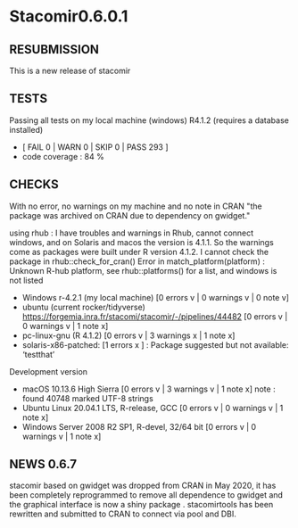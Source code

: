 # Stacomir0.6.0.1

## RESUBMISSION

This is a new release of stacomir


## TESTS

Passing all tests on my local machine (windows) R4.1.2 (requires a database installed)
   
* [ FAIL 0 | WARN 0 | SKIP 0 | PASS 293 ]
* code coverage : 84 %

## CHECKS

With no error, no warnings on my machine and no note in CRAN "the package was archived on CRAN due to dependency on gwidget."

using rhub : I have troubles and warnings in Rhub, cannot connect windows, and on Solaris and macos the version is 4.1.1.
So the warnings come as packages were built under R version 4.1.2. I cannot check the package in 
rhub::check_for_cran()
Error in match_platform(platform) : 
  Unknown R-hub platform, see rhub::platforms() for a list, and windows is not listed



* Windows r-4.2.1 (my local machine) [0 errors v | 0 warnings v | 0 note v]
* ubuntu (current rocker/tidyverse) https://forgemia.inra.fr/stacomi/stacomir/-/pipelines/44482  [0 errors v | 0 warnings v | 1 note x]
* pc-linux-gnu (R 4.1.2) [0 errors v | 3 warnings x | 1 note x]
* solaris-x86-patched:  [1 errors x ] : Package suggested but not available: ‘testthat’

Development version



* macOS 10.13.6 High Sierra [0 errors v | 3 warnings v | 1 note x] note : found 40748 marked UTF-8 strings
* Ubuntu Linux 20.04.1 LTS, R-release, GCC [0 errors v | 0 warnings v | 1 note x]
* Windows Server 2008 R2 SP1, R-devel, 32/64 bit [0 errors v | 0 warnings v | 1 note x]

## NEWS 0.6.7

stacomir based on gwidget was dropped from CRAN in May 2020, it has been completely reprogrammed to remove all dependence to gwidget and the graphical interface is now a shiny package . stacomirtools has been rewritten and submitted to CRAN to connect via pool and DBI.



